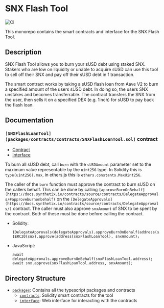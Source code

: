 # SNX Flash Tool

![CI](https://github.com/gg2001/snx-flash-tool/workflows/CI/badge.svg)

This monorepo contains the smart contracts and interface for the SNX Flash Tool.

## Description

SNX Flash Tool allows you to burn your sUSD debt using staked SNX. Stakers who are low on liquidity or unable to acquire sUSD can use this tool to sell off their SNX and pay off their sUSD debt in 1 transaction.

The smart contract works by taking a sUSD flash loan from Aave V2 to burn a specified amount of the users sUSD debt. In doing so, the users SNX unstakes and becomes transferrable. The contract transfers the SNX from the user, then sells it on a specified DEX (e.g. 1inch) for sUSD to pay back the flash loan.

## Documentation

### `[SNXFlashLoanTool](packages/contracts/contracts/SNXFlashLoanTool.sol)` contract

- [Contract](packages/contracts/contracts/SNXFlashLoanTool.sol)
- [Interface](packages/contracts/contracts/interfaces/ISNXFlashLoanTool.sol)

To burn all sUSD debt, call `burn` with the `sUSDAmount` parameter set to the maximum value representable by the `uint256` type. In Solidity this is `type(uint256).max`, in ethers.js this is `ethers.constants.MaxUint256`.

The caller of the `burn` function must approve the contract to burn sUSD on the callers behalf. This can be done by calling `[approveBurnOnBehalf](https://docs.synthetix.io/contracts/source/contracts/DelegateApprovals/#approveburnonbehalf)` on the `[DelegateApprovals](https://docs.synthetix.io/contracts/source/contracts/DelegateApprovals/)` contract. The caller must also approve `snxAmount` of SNX to be spent by the contract. Both of these must be done before calling the contract.

- Solidity:
  ```
  IDelegateApprovals(delegateApprovals).approveBurnOnBehalf(address(snxFlashLoanTool));
  IERC20(snx).approve(address(snxFlashLoanTool), snxAmount);
  ```
- JavaScript:
  ```
  await delegateApprovals.approveBurnOnBehalf(snxFlashLoanTool.address);
  await snx.approve(snxFlashLoanTool.address, snxAmount);
  ```

## Directory Structure

- [`packages`](./packages): Contains all the typescript packages and contracts
  - [`contracts`](./packages/contracts): Solidity smart contracts for the tool
  - [`interface`](./packages/interface): Web interface for interacting with the contracts
